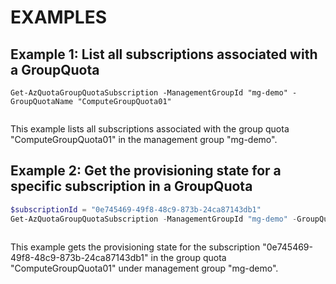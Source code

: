 # EXAMPLES

## Example 1: List all subscriptions associated with a GroupQuota
```
Get-AzQuotaGroupQuotaSubscription -ManagementGroupId "mg-demo" -GroupQuotaName "ComputeGroupQuota01"
```

```output
```

This example lists all subscriptions associated with the group quota "ComputeGroupQuota01" in the management group "mg-demo".

## Example 2: Get the provisioning state for a specific subscription in a GroupQuota

```powershell
$subscriptionId = "0e745469-49f8-48c9-873b-24ca87143db1"
Get-AzQuotaGroupQuotaSubscription -ManagementGroupId "mg-demo" -GroupQuotaName "ComputeGroupQuota01" -SubscriptionId $subscriptionId
```

```output
```

This example gets the provisioning state for the subscription "0e745469-49f8-48c9-873b-24ca87143db1" in the group quota "ComputeGroupQuota01" under management group "mg-demo".

